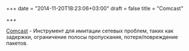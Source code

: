 +++
date = "2014-11-20T18:23:06+03:00"
draft = false
title = "Comcast"

+++

<p><a href="https://github.com/tylertreat/Comcast">Comcast</a>&nbsp;- Инструмент для имитации сетевых проблем, таких как задержки, ограничение полосы пропускания, потеря/повреждение пакетов.</p>

